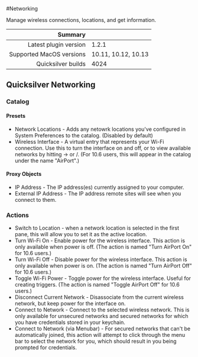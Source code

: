 #Networking

Manage wireless connections, locations, and get information.

 Summary                  | &nbsp; 
-------------------------:|:--------------------
 Latest plugin version    | 1.2.1
 Supported MacOS versions | 10.11, 10.12, 10.13
 Quicksilver builds       | 4024


## Quicksilver Networking

### Catalog

#### Presets

  * Network Locations - Adds any netowrk locations you've configured in System Preferences to the catalog. (Disabled by default)
  * Wireless Interface - A virtual entry that represents your Wi-Fi connection. Use this to turn the interface on and off, or to view available networks by hitting → or /. (For 10.6 users, this will appear in the catalog under the name "AirPort".)

#### Proxy Objects

  * IP Address - The IP address(es) currently assigned to your computer.
  * External IP Address - The IP address remote sites will see when you connect to them.

### Actions

  * Switch to Location - when a network location is selected in the first pane, this will allow you to set it as the active location.
  * Turn Wi-Fi On - Enable power for the wireless interface. This action is only available when power is off. (The action is named "Turn AirPort On" for 10.6 users.)
  * Turn Wi-Fi Off - Disable power for the wireless interface. This action is only available when power is on. (The action is named "Turn AirPort Off" for 10.6 users.)
  * Toggle Wi-Fi Power - Toggle power for the wireless interface. Useful for creating triggers. (The action is named "Toggle AirPort Off" for 10.6 users.)
  * Disconnect Current Network - Disassociate from the current wireless network, but keep power for the interface on.
  * Connect to Network - Connect to the selected wireless network. This is only available for unsecured networks and secured networks for which you have credentials stored in your keychain.
  * Connect to Network (via Menubar) - For secured networks that can't be automatically joined, this action will attempt to click through the menu bar to select the network for you, which should result in you being prompted for credentials.